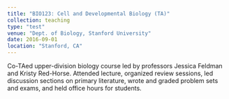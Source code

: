```yaml
---
title: "BIO123: Cell and Developmental Biology (TA)"
collection: teaching
type: "test"
venue: "Dept. of Biology, Stanford University"
date: 2016-09-01
location: "Stanford, CA"
---
```


Co-TAed upper-division biology course led by professors Jessica Feldman and 
Kristy Red-Horse. Attended lecture, organized review sessions, 
led discussion sections on primary literature, wrote and graded problem sets 
and exams, and held office hours for students.
